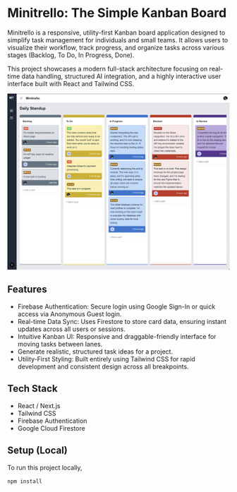 # Minitrello: The Simple Kanban Board

Minitrello is a responsive, utility-first Kanban board application designed to simplify task management for individuals and small teams. It allows users to visualize their workflow, track progress, and organize tasks across various stages (Backlog, To Do, In Progress, Done).

This project showcases a modern full-stack architecture focusing on real-time data handling, structured AI integration, and a highly interactive user interface built with React and Tailwind CSS.

![Minitrello Screenshot](./minitrello.png)

## Features
- Firebase Authentication: Secure login using Google Sign-In or quick access via Anonymous Guest login.
- Real-time Data Sync: Uses Firestore to store card data, ensuring instant updates across all users or sessions.
- Intuitive Kanban UI: Responsive and draggable-friendly interface for moving tasks between lanes.
- Generate realistic, structured task ideas for a project.
- Utility-First Styling: Built entirely using Tailwind CSS for rapid development and consistent design across all breakpoints.

## Tech Stack
- React / Next.js
- Tailwind CSS
- Firebase Authentication
- Google Cloud Firestore

## Setup (Local)
To run this project locally, 
```bash
npm install
```